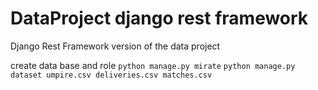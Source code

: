 # DataProject django rest framework

Django Rest Framework version of the data project




create data base and role
`python manage.py mirate`
`python manage.py dataset umpire.csv deliveries.csv matches.csv`
